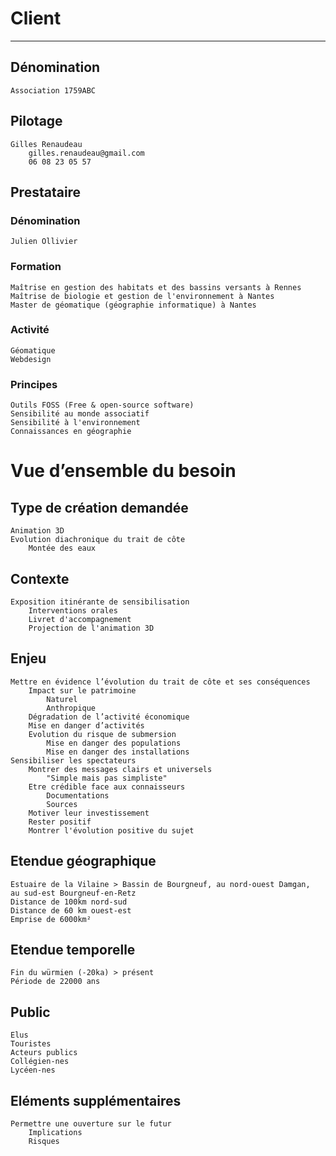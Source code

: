 # Client
---
## Dénomination
	Association 1759ABC
## Pilotage
	Gilles Renaudeau
		gilles.renaudeau@gmail.com
		06 08 23 05 57
## Prestataire
### Dénomination
	Julien Ollivier
### Formation
	Maîtrise en gestion des habitats et des bassins versants à Rennes
	Maîtrise de biologie et gestion de l'environnement à Nantes
	Master de géomatique (géographie informatique) à Nantes
### Activité
	Géomatique
	Webdesign
### Principes
	Outils FOSS (Free & open-source software)
	Sensibilité au monde associatif
	Sensibilité à l'environnement
	Connaissances en géographie
# Vue d’ensemble du besoin
## Type de création demandée
	Animation 3D
	Evolution diachronique du trait de côte
		Montée des eaux
## Contexte
	Exposition itinérante de sensibilisation
		Interventions orales
		Livret d'accompagnement
		Projection de l'animation 3D
## Enjeu
	Mettre en évidence l’évolution du trait de côte et ses conséquences
		Impact sur le patrimoine
			Naturel
			Anthropique
		Dégradation de l’activité économique
		Mise en danger d’activités
		Evolution du risque de submersion
			Mise en danger des populations
			Mise en danger des installations
	Sensibiliser les spectateurs
		Montrer des messages clairs et universels
			"Simple mais pas simpliste"
		Etre crédible face aux connaisseurs
			Documentations
			Sources
		Motiver leur investissement
		Rester positif
		Montrer l'évolution positive du sujet
## Etendue géographique
	Estuaire de la Vilaine > Bassin de Bourgneuf, au nord-ouest Damgan,  au sud-est Bourgneuf-en-Retz
	Distance de 100km nord-sud
	Distance de 60 km ouest-est
	Emprise de 6000km²
## Etendue temporelle
	Fin du würmien (-20ka) > présent
	Période de 22000 ans
## Public
	Elus
	Touristes
	Acteurs publics
	Collégien-nes
	Lycéen-nes
## Eléments supplémentaires
	Permettre une ouverture sur le futur
		Implications
		Risques
